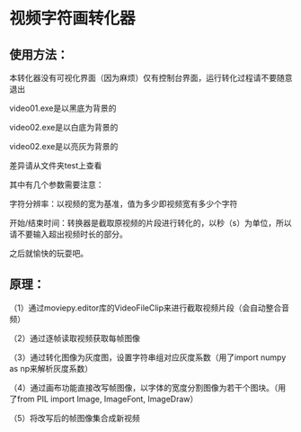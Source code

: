 # 视频字符画转化器

## 使用方法：

本转化器没有可视化界面（因为麻烦）仅有控制台界面，运行转化过程请不要随意退出

video01.exe是以黑底为背景的

video02.exe是以白底为背景的

video02.exe是以亮灰为背景的

差异请从文件夹test上查看

其中有几个参数需要注意：

字符分辨率：以视频的宽为基准，值为多少即视频宽有多少个字符

开始/结束时间：转换器是截取原视频的片段进行转化的，以秒（s）为单位，所以请不要输入超出视频时长的部分。

之后就愉快的玩耍吧。

## 原理：

（1）通过moviepy.editor库的VideoFileClip来进行截取视频片段（会自动整合音频）

（2）通过逐帧读取视频获取每帧图像

（3）通过转化图像为灰度图，设置字符串组对应灰度系数（用了import numpy as np来解析灰度系数）

（4）通过画布功能直接改写帧图像，以字体的宽度分割图像为若干个图块。（用了from PIL import Image, ImageFont, ImageDraw）

（5）将改写后的帧图像集合成新视频